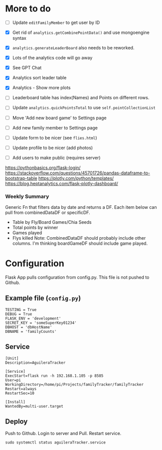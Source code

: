 # More to do

- [ ] Update `editFamilyMember` to get user by ID

- [x] Get rid of `analytics.getCombinePointData()` and use mongoengine syntax
 - [x] `analytics.generateLeaderBoard` also needs to be reworked. 
 - [x] Lots of the analytics code will go away
 - [x] See GPT Chat
 
- [x] Analytics sort leader table
- [x] Analytics - Show more plots
- [ ] Leaderboard table has index(Names) and Points on different rows.
- [ ] Update `analytics.quickPointsTotal` to use `self.pointCollectionList`

- [ ] Move 'Add new board game' to Settings page
- [ ] Add new family member to Settings page

- [ ] Update form to be nicer (see `flies.html`)

- [ ] Update profile to be nicer (add photos)

- [ ] Add users to make public (requires server)


https://pythonbasics.org/flask-login/
https://stackoverflow.com/questions/45701726/pandas-dataframe-to-bootstrap-table
https://plotly.com/python/templates/
https://blog.heptanalytics.com/flask-plotly-dashboard/


### Weekly Summary
Generic Fn that filters data by date and returns a DF. Each item below can pull from combinedDataDF or specificDF. 
 - Table by Fly/Board Games/Chia Seeds
 - Total points by winner
 - Games played
 - Flys killed
Note: CombinedDataDF should probably include other columns. I'm thinking boardGameDF should include game played.


# Configuration
Flask App pulls configuration from config.py. This file is not pushed to Github.

## Example file (`config.py`)
```
TESTING = True
DEBUG = True
FLASK_ENV = 'development'
SECRET_KEY = 'someSuperKey01234'
DBHOST = 'dbHostName'
DBNAME = 'familyCounts'
```

## Service
```
[Unit]
Description=AguileraTracker

[Service]
ExecStart=flask run -h 192.168.1.105 -p 8585
User=pi
WorkingDirectory=/home/pi/Projects/familyTracker/familyTracker
Restart=always
RestartSec=10

[Install]
WantedBy=multi-user.target
```

## Deploy
Push to Github. Login to server and Pull. Restart service.
```
sudo systemctl status aguileraTracker.service
```
